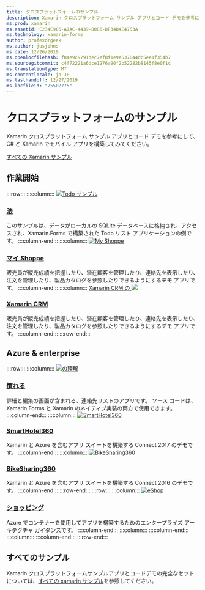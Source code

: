 ```yaml
---
title: クロスプラットフォームのサンプル
description: Xamarin クロスプラットフォーム サンプル アプリとコード デモを参考にして、C# と Xamarin でモバイル アプリを構築してみてください。
ms.prod: xamarin
ms.assetid: C234C9C6-A7AC-4439-B086-DF34B4E4753A
ms.technology: xamarin-forms
author: profexorgeek
ms.author: jusjohns
ms.date: 12/26/2019
ms.openlocfilehash: f84e9c9791dec7ef8f1e9e537044dc5ee1f354b7
ms.sourcegitcommit: c4f72221a6dce1276a90f2b52282b8145f8e0f1c
ms.translationtype: MT
ms.contentlocale: ja-JP
ms.lasthandoff: 12/27/2019
ms.locfileid: "75502775"
---
```

# <a name="cross-platform-samples"></a>クロスプラットフォームのサンプル

Xamarin クロスプラットフォーム サンプル アプリとコード デモを参考にして、C# と Xamarin でモバイル アプリを構築してみてください。

[すべての Xamarin サンプル](https://docs.microsoft.com/samples/browse/?products=xamarin)

## <a name="get-started"></a>作業開始

:::row:::
    :::column:::
[![Todo サンプル](images/todo.png)](https://docs.microsoft.com/samples/xamarin/xamarin-forms-samples/todo/)

### <a name="todohttpsdocsmicrosoftcomsamplesxamarinxamarin-forms-samplestodo"></a>[法](https://docs.microsoft.com/samples/xamarin/xamarin-forms-samples/todo/)

このサンプルは、データがローカルの SQLite データベースに格納され、アクセスされ、Xamarin.Forms で構築された Todo リスト アプリケーションの例です。
    :::column-end:::
    :::column:::
[![My Shoppe](images/myshoppe.png)](https://github.com/xamarinhq/app-myshoppe)

### <a name="my-shoppehttpsgithubcomxamarinhqapp-myshoppe"></a>[マイ Shoppe](https://github.com/xamarinhq/app-myshoppe)

販売員が販売成績を把握したり、潜在顧客を管理したり、連絡先を表示したり、注文を管理したり、製品カタログを参照したりできるようにするデモ アプリです。
    :::column-end:::
    :::column:::
[Xamarin CRM の ![](images/crm.png)](https://github.com/xamarin/app-crm)

### <a name="xamarin-crmhttpsgithubcomxamarinapp-crm"></a>[Xamarin CRM](https://github.com/xamarin/app-crm)

販売員が販売成績を把握したり、潜在顧客を管理したり、連絡先を表示したり、注文を管理したり、製品カタログを参照したりできるようにするデモ アプリです。
    :::column-end:::
:::row-end:::

## <a name="azure--enterprise"></a>Azure & enterprise

:::row:::
    :::column:::
[![の理解](images/acquaint.jpg)](https://github.com/xamarinhq/app-acquaint/)

### <a name="acquainthttpsgithubcomxamarinhqapp-acquaint"></a>[慣れる](https://github.com/xamarinhq/app-acquaint/)

詳細と編集の画面が含まれる、連絡先リストのアプリです。 ソース コードは、Xamarin.Forms と Xamarin のネイティブ実装の両方で使用できます。
    :::column-end:::
    :::column:::
[![SmartHotel360](images/smarthotel360.png)](https://github.com/Microsoft/SmartHotel360-mobile-desktop-apps)

### <a name="smarthotel360httpsgithubcommicrosoftsmarthotel360-mobile-desktop-apps"></a>[SmartHotel360](https://github.com/Microsoft/SmartHotel360-mobile-desktop-apps)

Xamarin と Azure を含むアプリ スイートを構築する Connect 2017 のデモです。
    :::column-end:::
    :::column:::
[![BikeSharing360](images/bikesharing360.png)](https://github.com/Microsoft/BikeSharing360_MobileApps)

### <a name="bikesharing360httpsgithubcommicrosoftbikesharing360_mobileapps"></a>[BikeSharing360](https://github.com/Microsoft/BikeSharing360_MobileApps)

Xamarin と Azure を含むアプリ スイートを構築する Connect 2016 のデモです。
    :::column-end:::
:::row-end:::
:::row:::
    :::column:::
[![eShop ](images/eshop.png)](https://github.com/dotnet-architecture/eShopOnContainers/tree/dev/src/Mobile)

### <a name="eshophttpsgithubcomdotnet-architectureeshoponcontainerstreedevsrcmobile"></a>[ショッピング](https://github.com/dotnet-architecture/eShopOnContainers/tree/dev/src/Mobile)

Azure でコンテナーを使用してアプリを構築するためのエンタープライズ アーキテクチャ ガイダンスです。
    :::column-end:::
    :::column:::
    :::column-end:::
    :::column:::
    :::column-end:::
:::row-end:::

## <a name="all-samples"></a>すべてのサンプル

Xamarin クロスプラットフォームサンプルアプリとコードデモの完全なセットについては、[すべての xamarin サンプル](https://docs.microsoft.com/samples/browse/?products=xamarin)を参照してください。

